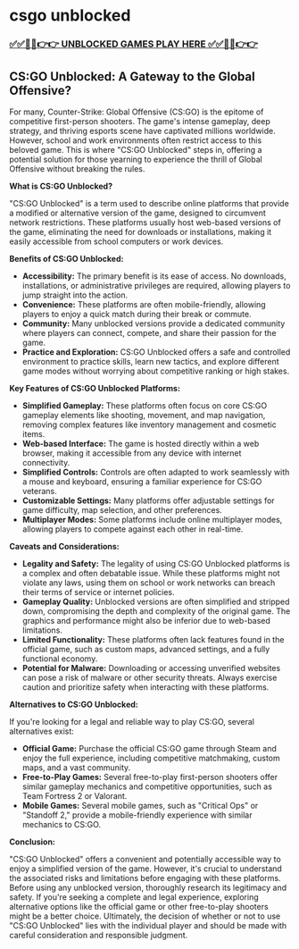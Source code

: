 # csgo unblocked

### [✅✅🔴🔴👉👉 UNBLOCKED GAMES PLAY HERE ✅✅🔴🔴👉👉](https://topstoryindia.com)

## CS:GO Unblocked: A Gateway to the Global Offensive?

For many, Counter-Strike: Global Offensive (CS:GO) is the epitome of competitive first-person shooters. The game's intense gameplay, deep strategy, and thriving esports scene have captivated millions worldwide. However, school and work environments often restrict access to this beloved game. This is where "CS:GO Unblocked" steps in, offering a potential solution for those yearning to experience the thrill of Global Offensive without breaking the rules.

**What is CS:GO Unblocked?**

"CS:GO Unblocked" is a term used to describe online platforms that provide a modified or alternative version of the game, designed to circumvent network restrictions. These platforms usually host web-based versions of the game, eliminating the need for downloads or installations, making it easily accessible from school computers or work devices.

**Benefits of CS:GO Unblocked:**

* **Accessibility:** The primary benefit is its ease of access. No downloads, installations, or administrative privileges are required, allowing players to jump straight into the action.
* **Convenience:**  These platforms are often mobile-friendly, allowing players to enjoy a quick match during their break or commute.
* **Community:** Many unblocked versions provide a dedicated community where players can connect, compete, and share their passion for the game.
* **Practice and Exploration:** CS:GO Unblocked offers a safe and controlled environment to practice skills, learn new tactics, and explore different game modes without worrying about competitive ranking or high stakes.

**Key Features of CS:GO Unblocked Platforms:**

* **Simplified Gameplay:** These platforms often focus on core CS:GO gameplay elements like shooting, movement, and map navigation, removing complex features like inventory management and cosmetic items.
* **Web-based Interface:** The game is hosted directly within a web browser, making it accessible from any device with internet connectivity.
* **Simplified Controls:**  Controls are often adapted to work seamlessly with a mouse and keyboard, ensuring a familiar experience for CS:GO veterans.
* **Customizable Settings:** Many platforms offer adjustable settings for game difficulty, map selection, and other preferences.
* **Multiplayer Modes:** Some platforms include online multiplayer modes, allowing players to compete against each other in real-time.

**Caveats and Considerations:**

* **Legality and Safety:** The legality of using CS:GO Unblocked platforms is a complex and often debatable issue. While these platforms might not violate any laws, using them on school or work networks can breach their terms of service or internet policies.
* **Gameplay Quality:**  Unblocked versions are often simplified and stripped down, compromising the depth and complexity of the original game. The graphics and performance might also be inferior due to web-based limitations.
* **Limited Functionality:** These platforms often lack features found in the official game, such as custom maps, advanced settings, and a fully functional economy.
* **Potential for Malware:**  Downloading or accessing unverified websites can pose a risk of malware or other security threats. Always exercise caution and prioritize safety when interacting with these platforms.

**Alternatives to CS:GO Unblocked:**

If you're looking for a legal and reliable way to play CS:GO, several alternatives exist:

* **Official Game:** Purchase the official CS:GO game through Steam and enjoy the full experience, including competitive matchmaking, custom maps, and a vast community.
* **Free-to-Play Games:** Several free-to-play first-person shooters offer similar gameplay mechanics and competitive opportunities, such as Team Fortress 2 or Valorant.
* **Mobile Games:** Several mobile games, such as "Critical Ops" or "Standoff 2," provide a mobile-friendly experience with similar mechanics to CS:GO.

**Conclusion:**

"CS:GO Unblocked" offers a convenient and potentially accessible way to enjoy a simplified version of the game. However, it's crucial to understand the associated risks and limitations before engaging with these platforms. Before using any unblocked version, thoroughly research its legitimacy and safety.  If you're seeking a complete and legal experience, exploring alternative options like the official game or other free-to-play shooters might be a better choice. Ultimately, the decision of whether or not to use "CS:GO Unblocked" lies with the individual player and should be made with careful consideration and responsible judgment. 
